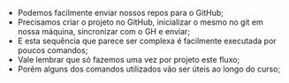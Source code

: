 * Podemos facilmente enviar nossos repos para o GitHub;
* Precisamos criar o projeto no GitHub, inicializar o mesmo no git em nossa máquina, sincronizar com o GH e enviar;
* E esta sequência que parece ser complexa é facilmente executada por poucos comandos;
* Vale lembrar que só fazemos uma vez por projeto este fluxo;
* Porém alguns dos comandos utilizados vão ser úteis ao longo do curso;